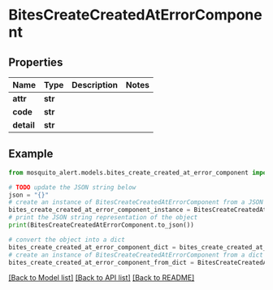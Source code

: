 # BitesCreateCreatedAtErrorComponent


## Properties

Name | Type | Description | Notes
------------ | ------------- | ------------- | -------------
**attr** | **str** |  | 
**code** | **str** |  | 
**detail** | **str** |  | 

## Example

```python
from mosquito_alert.models.bites_create_created_at_error_component import BitesCreateCreatedAtErrorComponent

# TODO update the JSON string below
json = "{}"
# create an instance of BitesCreateCreatedAtErrorComponent from a JSON string
bites_create_created_at_error_component_instance = BitesCreateCreatedAtErrorComponent.from_json(json)
# print the JSON string representation of the object
print(BitesCreateCreatedAtErrorComponent.to_json())

# convert the object into a dict
bites_create_created_at_error_component_dict = bites_create_created_at_error_component_instance.to_dict()
# create an instance of BitesCreateCreatedAtErrorComponent from a dict
bites_create_created_at_error_component_from_dict = BitesCreateCreatedAtErrorComponent.from_dict(bites_create_created_at_error_component_dict)
```
[[Back to Model list]](../README.md#documentation-for-models) [[Back to API list]](../README.md#documentation-for-api-endpoints) [[Back to README]](../README.md)


